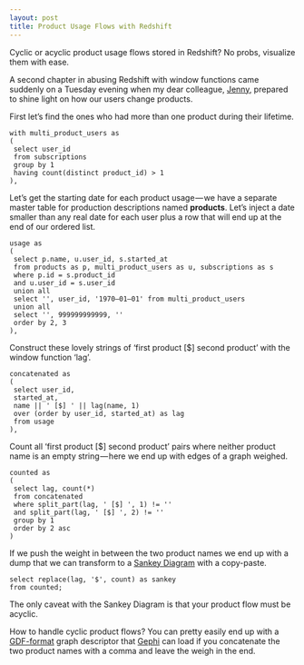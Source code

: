 ```yaml
---
layout: post
title: Product Usage Flows with Redshift
---
```

Cyclic or acyclic product usage flows stored in Redshift? No probs, visualize them with ease.

A second chapter in abusing Redshift with window functions came suddenly on a Tuesday evening when my dear colleague, [Jenny](https://twitter.com/twojing), prepared to shine light on how our users change products.

First let’s find the ones who had more than one product during their lifetime.

```
with multi_product_users as
(
 select user_id 
 from subscriptions 
 group by 1
 having count(distinct product_id) > 1
),
```

Let’s get the starting date for each product usage — we have a separate master table for production descriptions named **products**. Let’s inject a date smaller than any real date for each user plus a row that will end up at the end of our ordered list.

```
usage as
(
 select p.name, u.user_id, s.started_at
 from products as p, multi_product_users as u, subscriptions as s
 where p.id = s.product_id
 and u.user_id = s.user_id
 union all
 select '', user_id, '1970–01–01' from multi_product_users
 union all
 select '', 999999999999, ''
 order by 2, 3
),
```

Construct these lovely strings of ‘first product [$] second product’ with the window function ‘lag’.

```
concatenated as 
(
 select user_id,
 started_at,
 name || ' [$] ' || lag(name, 1)
 over (order by user_id, started_at) as lag
 from usage
),
```

Count all ‘first product [$] second product’ pairs where neither product name is an empty string — here we end up with edges of a graph weighed.

```
counted as
(
 select lag, count(*)
 from concatenated
 where split_part(lag, ' [$] ', 1) != ''
 and split_part(lag, ' [$] ', 2) != ''
 group by 1
 order by 2 asc
)
```

If we push the weight in between the two product names we end up with a dump that we can transform to a [Sankey Diagram](http://sankeymatic.com/build/) with a copy-paste.

```
select replace(lag, '$', count) as sankey
from counted;
```

The only caveat with the Sankey Diagram is that your product flow must be acyclic.

How to handle cyclic product flows? You can pretty easily end up with a [GDF-format](http://gephi.github.io/users/supported-graph-formats/gdf-format/) graph descriptor that [Gephi](http://gephi.github.io/) can load if you concatenate the two product names with a comma and leave the weigh in the end.
